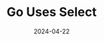 ---
title: 'Go Uses Select'
date: '2024-04-22'
image: go-uses-select.png
excerpt: NextJS is a the React framework for production - it makes building fullstack React apps and sites a breeze and ships with built-in SSR.
isFeatured: true
---